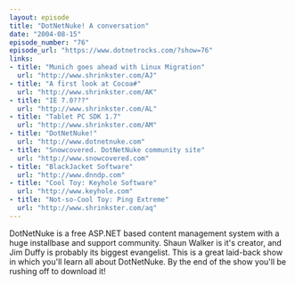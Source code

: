 ```yaml
---
layout: episode
title: "DotNetNuke! A conversation"
date: "2004-08-15"
episode_number: "76"
episode_url: "https://www.dotnetrocks.com/?show=76"
links:
- title: "Munich goes ahead with Linux Migration"
  url: "http://www.shrinkster.com/AJ"
- title: "A first look at Cocoa#"
  url: "http://www.shrinkster.com/AK"
- title: "IE 7.0???"
  url: "http://www.shrinkster.com/AL"
- title: "Tablet PC SDK 1.7"
  url: "http://www.shrinkster.com/AM"
- title: "DotNetNuke!"
  url: "http://www.dotnetnuke.com"
- title: "Snowcovered. DotNetNuke community site"
  url: "http://www.snowcovered.com"
- title: "BlackJacket Software"
  url: "http://www.dnndp.com"
- title: "Cool Toy: Keyhole Software"
  url: "http://www.keyhole.com"
- title: "Not-so-Cool Toy: Ping Extreme"
  url: "http://www.shrinkster.com/aq"
---
```


DotNetNuke is a free ASP.NET based content management system with a huge installbase and support community. Shaun Walker is it's creator, and Jim Duffy is probably its biggest evangelist. This is a great laid-back show in which you'll learn all about DotNetNuke. By the end of the show you'll be rushing off to download it!
